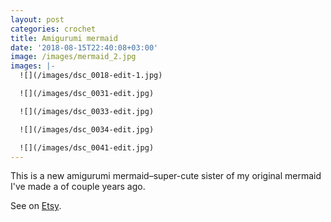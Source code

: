 ```yaml
---
layout: post
categories: crochet
title: Amigurumi mermaid
date: '2018-08-15T22:40:08+03:00'
image: /images/mermaid_2.jpg
images: |-
  ![](/images/dsc_0018-edit-1.jpg)

  ![](/images/dsc_0031-edit.jpg)

  ![](/images/dsc_0033-edit.jpg)

  ![](/images/dsc_0034-edit.jpg)

  ![](/images/dsc_0041-edit.jpg)
---
```

This is a new amigurumi mermaid–super-cute sister of my original mermaid I've made a of couple years ago. 

See on [Etsy](https://www.etsy.com/listing/554502859/crochet-amigurumi-kawaii-mermaid-sirena).

